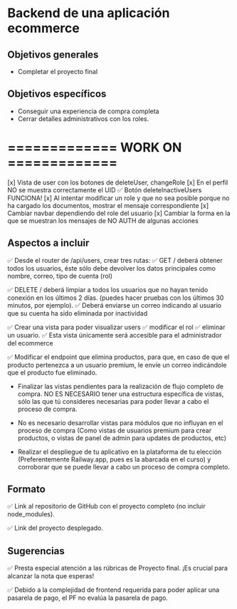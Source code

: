 # Backend de una aplicación ecommerce

## Objetivos generales

- Completar el proyecto final 

## Objetivos específicos

- Conseguir una experiencia de compra completa
- Cerrar detalles administrativos con los roles.


# ============= WORK ON =============  #

[x] Vista de user con los botones de deleteUser, changeRole
[x] En el perfil NO se muestra correctamente el UID
✅ Botón deleteInactiveUsers FUNCIONA!
[x] Al intentar modificar un role y que no sea posible porque no ha cargado los documentos, mostrar el mensaje correspondiente
[x] Cambiar navbar dependiendo del role del usuario
[x] Cambiar la forma en la que se muestran los mensajes de NO AUTH de algunas acciones

## Aspectos a incluir

✅ Desde el router de /api/users, crear tres rutas:
  ✅ GET  /  deberá obtener todos los usuarios, éste sólo debe devolver los datos principales como nombre, correo, tipo de cuenta (rol)

  ✅ DELETE / deberá limpiar a todos los usuarios que no hayan tenido conexión en los últimos 2 días. (puedes hacer pruebas con los últimos 30 minutos, por ejemplo).
    ✅ Deberá enviarse un correo indicando al usuario que su cuenta ha sido eliminada por inactividad

✅ Crear una vista para poder visualizar users
  ✅ modificar el rol 
  ✅ eliminar un usuario. 
  ✅ Esta vista únicamente será accesible para el administrador del ecommerce

✅ Modificar el endpoint que elimina productos, para que, en caso de que el producto pertenezca a un usuario premium, le envíe un correo indicándole que el producto fue eliminado.

- Finalizar las vistas pendientes para la realización de flujo completo de compra. NO ES NECESARIO tener una estructura específica de vistas, sólo las que tú consideres necesarias para poder llevar a cabo el proceso de compra.

- No es necesario desarrollar vistas para módulos que no influyan en el proceso de compra (Como vistas de usuarios premium para crear productos, o vistas de panel de admin para updates de productos, etc)

- Realizar el despliegue de tu aplicativo en la plataforma de tu elección (Preferentemente Railway.app, pues es la abarcada en el curso) y corroborar que se puede llevar a cabo un proceso de compra completo.

## Formato

✅ Link al repositorio de GitHub con el proyecto completo (no incluir node_modules).

✅ Link del proyecto desplegado.


## Sugerencias

✅ Presta especial atención a las rúbricas de Proyecto final. ¡Es crucial para alcanzar la nota que esperas!

✅ Debido a la complejidad de frontend requerida para poder aplicar una pasarela de pago, el PF no evalúa la pasarela de pago.